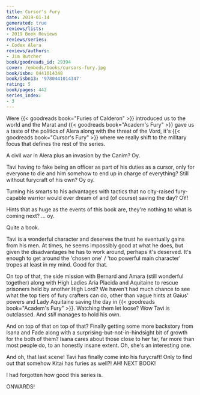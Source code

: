 ```yaml
---
title: Cursor's Fury
date: 2019-01-14
generated: true
reviews/lists:
- 2019 Book Reviews
reviews/series:
- Codex Alera
reviews/authors:
- Jim Butcher
book/goodreads_id: 29394
cover: /embeds/books/cursors-fury.jpg
book/isbn: 0441014348
book/isbn13: '9780441014347'
rating: 5
book/pages: 442
series_index:
- 3
---
```

Were {{< goodreads book="Furies of Calderon" >}} introduced us to the world and the Marat and {{< goodreads book="Academ's Fury" >}} gave us a taste of the politics of Alera along with the threat of the Vord, it's {{< goodreads book="Cursor's Fury" >}} where we really shift to the military focus that defines the rest of the series.  

A civil war in Alera plus an invasion by the Canim? Oy.  

<!--more-->

Tavi having to fake being an officer as part of his duties as a cursor, only for everyone to die and him somehow to end up in charge of everything? Still without furycraft of his own? Oy oy.  

Turning his smarts to his advantages with tactics that no city-raised fury- capable warrior would ever dream of and (of course) saving the day? OY!  

Hints that as huge as the events of this book are, they're nothing to what is coming next? ... oy.  

Quite a book.  

Tavi is a wonderful character and deserves the trust he eventually gains from his men. At times, he seems impossibly good at what he does, but given the disadvantages he has to work around, perhaps it's deserved. It's enough to get around the 'chosen one' / 'too powerful main character' tropes at least in my mind. Good for that.  

On top of that, the side mission with Bernard and Amara (still wonderful together) along with High Ladies Aria Placida and Aquitaine to rescue prisoners held by another High Lord? We haven't had much chance to see what the top tiers of fury crafters can do, other than vague hints at Gaius' powers and Lady Aquitaine saving the day in {{< goodreads book="Academ's Fury" >}}. Watching them let loose? Wow Tavi is outclassed. And _still_ manages to hold his own.  

And on top of that on top of that? Finally getting some more backstory from Isana and Fade along with a surprising-but-not-in-hindsight bit of growth for the both of them? Isana cares about those close to her far, far more than most people do, to an honestly insane extent. Oh, she's an interesting one.  

And oh, that last scene! Tavi has finally come into his furycraft! Only to find out that somehow Kitai has furies as well?! AH! NEXT BOOK!  

I had forgotten how good this series is.  

ONWARDS!